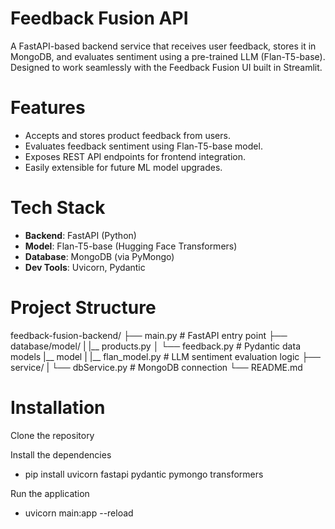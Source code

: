# Feedback Fusion API

A FastAPI-based backend service that receives user feedback, stores it in MongoDB, and evaluates sentiment using a pre-trained LLM (Flan-T5-base). Designed to work seamlessly with the Feedback Fusion UI built in Streamlit.

# Features

- Accepts and stores product feedback from users.
- Evaluates feedback sentiment using Flan-T5-base model.
- Exposes REST API endpoints for frontend integration.
- Easily extensible for future ML model upgrades.


# Tech Stack

- **Backend**: FastAPI (Python)
- **Model**: Flan-T5-base (Hugging Face Transformers)
- **Database**: MongoDB (via PyMongo)
- **Dev Tools**: Uvicorn, Pydantic

# Project Structure

feedback-fusion-backend/
├── main.py                 # FastAPI entry point
├── database/model/
|   |__ products.py
│   └── feedback.py    # Pydantic data models
|__ model
|   |__ flan_model.py  # LLM sentiment evaluation logic
├── service/
|   └── dbService.py               # MongoDB connection
└── README.md


# Installation

Clone the repository

Install the dependencies
- pip install uvicorn fastapi pydantic pymongo transformers

Run the application
- uvicorn main:app --reload